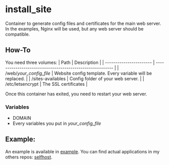 # install_site
Container to generate config files and certificates for the main web server.
In the examples, Nginx will be used, but any web server should be compatible.

## How-To
You need three volumes:
| Path                    | Description                                               |
| ----------------------- | --------------------------------------------------------- |
| /web/*your_config_file* | Website config template. Every variable will be replaced. |
| /sites-availables       | Config folder of your web server.                         |
| /etc/letsencrypt        | The SSL certificates                                      |

Once this container has exited, you need to restart your web server.

### Variables
- DOMAIN
- Every variables you put in *your_config_file*

## Example:
An example is available in [example](/example).
You can find actual applications in my others repos: [selfhost](https://github.com/users/AustralEpitech/projects/2).
